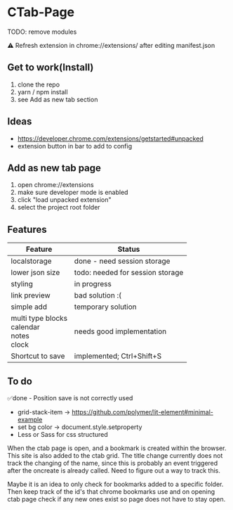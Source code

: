 # CTab-Page

TODO: remove modules

:warning: Refresh extension in chrome://extensions/ after editing manifest.json

## Get to work(Install)
1. clone the repo
1. yarn / npm install
1. see Add as new tab section

## Ideas
- https://developer.chrome.com/extensions/getstarted#unpacked
- extension button in bar to add to config

## Add as new tab page
1. open chrome://extensions
1. make sure developer mode is enabled
1. click "load unpacked extension"
1. select the project root folder


## Features
|Feature | Status |
| ---            | ---                    |
|localstorage    |done - need session storage |
|lower json size |todo: needed for session storage|
|styling         |in progress             |
|link preview    |bad solution :(         |
|simple add      |temporary solution      |
|multi type blocks<br>calendar<br>notes<br>clock|needs good implementation|
|Shortcut to save|implemented; Ctrl+Shift+S|


## To do
✅done - Position save is not correctly used 
 - grid-stack-item -> https://github.com/polymer/lit-element#minimal-example
 - set bg color -> document.style.setproperty
 - Less or Sass for css structured

When the ctab page is open, and a bookmark is created within the browser. This site is also added to the ctab grid. The title change currently does not track the changing of the name, since this is probably an event triggered after the oncreate is already called. Need to figure out a way to track this.

Maybe it is an idea to only check for bookmarks added to a specific folder. Then keep track of the id's that chrome bookmarks use and on opening ctab page check if any new ones exist so page does not have to stay open.